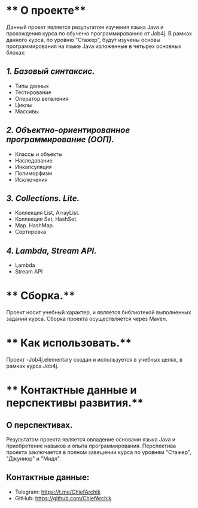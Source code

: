 # ** О проекте**
Данный проект является результатом изучения языка Java и прохождения курса по обученю программированию от Job4j.
В рамках данного курса, по уровню "Стажер", будут изучены основы программирования на языке Java изложенные в четырех основных блоках:

## *1. Базовый синтаксис.*
* Типы данных
* Тестирование
* Оператор ветвления
* Циклы
* Массивы

## *2. Объектно-ориентированное программирование (ООП).*
* Классы и объекты
* Наследование
* Инкапсуляция
* Полиморфизм
* Исключения

## *3. Collections. Lite.*
* Коллекция List, ArrayList.
* Коллекция Set, HashSet.
* Map. HashMap.
* Сортировка

## *4. Lambda, Stream API.*
* Lambda
* Stream API

# ** Сборка.**
Проект носит учебный характер, и является библиотекой выполненных заданий курса. Сборка проекта осуществляется через Maven.

# ** Как использовать.**
Проект -Job4j.elementary создан и используется в учебных целях, в рамках курса Job4j.

# ** Контактные данные и перспективы развития.**

## О перспективах.
Результатом проекта является овладение основами языка Java и приобретение навыков и опыта программирования. Перспектива проекта заключается в полном завешении курса по уровням "Стажер", "Джуниор" и "Мидл".

## Контактные данные:
* Telegram: https://t.me/ChiefArchik
* GitHub: https://github.com/ChiefArchik